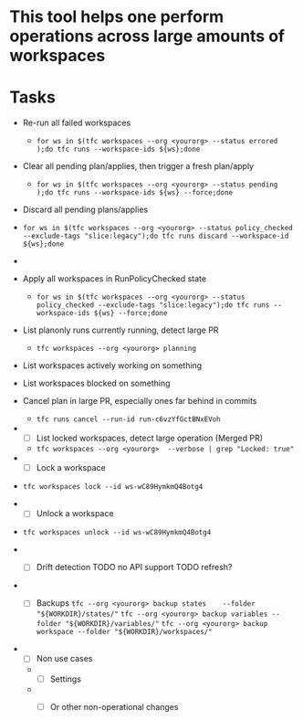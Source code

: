 # This tool helps one perform operations across large amounts of workspaces
# Tasks
* Re-run all failed workspaces
  * `for ws in $(tfc workspaces --org <yourorg> --status errored );do tfc runs --workspace-ids ${ws};done`
* Clear all pending plan/applies, then trigger a fresh plan/apply
  * `for ws in $(tfc workspaces --org <yourorg> --status pending );do tfc runs --workspace-ids ${ws} --force;done`

* Discard all pending plans/applies
* `for ws in $(tfc workspaces --org <yourorg> --status policy_checked --exclude-tags "slice:legacy");do tfc runs discard --workspace-id ${ws};done`
* 
* Apply all workspaces in RunPolicyChecked state
  * `for ws in $(tfc workspaces --org <yourorg> --status policy_checked --exclude-tags "slice:legacy");do tfc runs --workspace-ids ${ws} --force;done`

* List planonly runs currently running, detect large PR
  * `tfc workspaces --org <yourorg> planning`

* List workspaces actively working on something

* List workspaces blocked on something


* Cancel plan in large PR, especially ones far behind in commits
  * `tfc runs cancel --run-id run-c6vzYfGctBNxEVoh`

* - [ ]  List locked workspaces, detect large operation (Merged PR)
  * `tfc workspaces --org <yourorg>  --verbose | grep "Locked: true"`
  
* - [ ] Lock a workspace
 * `tfc workspaces lock --id ws-wC89HymkmQ4Botg4`
* - [ ] Unlock a workspace
 * `tfc workspaces unlock --id ws-wC89HymkmQ4Botg4`
 
* - [ ] Drift detection TODO no API support
TODO refresh?


* - [ ] Backups
  `tfc --org <yourorg> backup states    --folder "${WORKDIR}/states/"`
  `tfc --org <yourorg> backup variables --folder "${WORKDIR}/variables/"`
  `tfc --org <yourorg> backup workspace --folder "${WORKDIR}/workspaces/"`


* - [ ]  Non use cases
  * - [ ]  Settings
  * - [ ]  Or other non-operational changes

